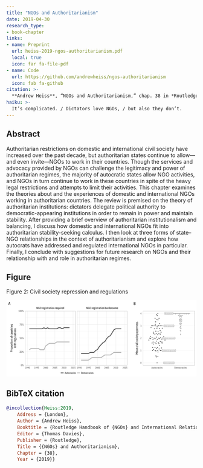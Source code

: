 ```yaml
---
title: "NGOs and Authoritarianism"
date: 2019-04-30
research_type:
- book-chapter
links:
- name: Preprint
  url: heiss-2019-ngos-authoritarianism.pdf
  local: true
  icon: far fa-file-pdf
- name: Code
  url: https://github.com/andrewheiss/ngos-authoritarianism
  icon: fab fa-github
citation: >-
  **Andrew Heiss**, “NGOs and Authoritarianism,” chap. 38 in *Routledge Handbook of NGOs and International Relations*, ed. Thomas Davies (London: Routledge, 2019).
haiku: >-
  It’s complicated. / Dictators love NGOs, / but also they don’t.
---
```


## Abstract

Authoritarian restrictions on domestic and international civil society have increased over the past decade, but authoritarian states continue to allow—and even invite—NGOs to work in their countries. Though the services and advocacy provided by NGOs can challenge the legitimacy and power of authoritarian regimes, the majority of autocratic states allow NGO activities, and NGOs in turn continue to work in these countries in spite of the heavy legal restrictions and attempts to limit their activities. This chapter examines the theories about and the experiences of domestic and international NGOs working in authoritarian countries. The review is premised on the theory of authoritarian institutions: dictators delegate political authority to democratic-appearing institutions in order to remain in power and maintain stability. After providing a brief overview of authoritarian institutionalism and balancing, I discuss how domestic and international NGOs fit into authoritarian stability-seeking calculus. I then look at three forms of state–NGO relationships in the context of authoritarianism and explore how autocrats have addressed and regulated international NGOs in particular. Finally, I conclude with suggestions for future research on NGOs and their relationship with and role in authoritarian regimes.


## Figure

Figure 2: Civil society repression and regulations

![Figure 2: Civil society repression and regulations](ngos-ir-19_fig2.png)


## BibTeX citation

```bibtex
@incollection{Heiss:2019,
    Address = {London},
    Author = {Andrew Heiss},
    Booktitle = {Routledge Handbook of {NGOs} and International Relations},
    Editor = {Thomas Davies},
    Publisher = {Routledge},
    Title = {{NGOs} and Authoritarianism},
    Chapter = {38},
    Year = {2019}}
```

